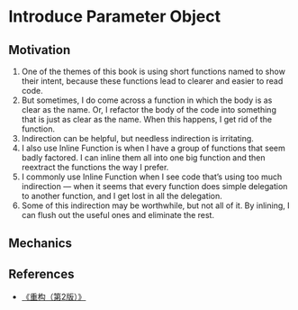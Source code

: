 # Introduce Parameter Object



## Motivation
1. One of the themes of this book is using short functions named to show their intent, because these functions lead to clearer and easier to read code. 
2. But sometimes, I do come across a function in which the body is as clear as the name. Or, I refactor the body of the code into something that is just as clear as the name. When this happens, I get rid of the function. 
3. Indirection can be helpful, but needless indirection is irritating.
4. I also use Inline Function is when I have a group of functions that seem badly factored. I can inline them all into one big function and then reextract the functions the way I prefer.
5. I commonly use Inline Function when I see code that’s using too much indirection — when it seems that every function does simple delegation to another function, and I get lost in all the delegation. 
6. Some of this indirection may be worthwhile, but not all of it. By inlining, I can flush out the useful ones and eliminate the rest.


## Mechanics





























## References
* [《重构（第2版）》](https://book.douban.com/subject/33400354/)
